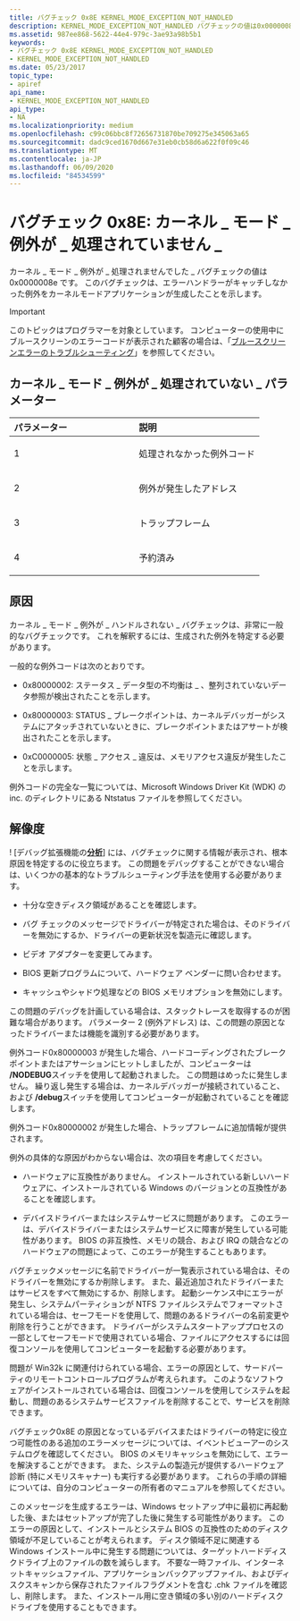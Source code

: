 ```yaml
---
title: バグチェック 0x8E KERNEL_MODE_EXCEPTION_NOT_HANDLED
description: KERNEL_MODE_EXCEPTION_NOT_HANDLED バグチェックの値は0x0000008E です。 このバグチェックは、エラーハンドラーがキャッチしなかった例外をカーネルモードアプリケーションが生成したことを示します。
ms.assetid: 987ee868-5622-44e4-979c-3ae93a98b5b1
keywords:
- バグチェック 0x8E KERNEL_MODE_EXCEPTION_NOT_HANDLED
- KERNEL_MODE_EXCEPTION_NOT_HANDLED
ms.date: 05/23/2017
topic_type:
- apiref
api_name:
- KERNEL_MODE_EXCEPTION_NOT_HANDLED
api_type:
- NA
ms.localizationpriority: medium
ms.openlocfilehash: c99c06bbc8f72656731870be709275e345063a65
ms.sourcegitcommit: dadc9ced1670d667e31eb0cb58d6a622f0f09c46
ms.translationtype: MT
ms.contentlocale: ja-JP
ms.lasthandoff: 06/09/2020
ms.locfileid: "84534599"
---
```

# <a name="bug-check-0x8e-kernel_mode_exception_not_handled"></a>バグチェック 0x8E: カーネル \_ モード \_ 例外が \_ 処理されていません \_

カーネル \_ モード \_ 例外が \_ 処理されませんでした \_ バグチェックの値は0x0000008e です。 このバグチェックは、エラーハンドラーがキャッチしなかった例外をカーネルモードアプリケーションが生成したことを示します。

> [!IMPORTANT]
> このトピックはプログラマーを対象としています。 コンピューターの使用中にブルースクリーンのエラーコードが表示された顧客の場合は、「[ブルースクリーンエラーのトラブルシューティング](https://www.windows.com/stopcode)」を参照してください。

## <a name="kernel_mode_exception_not_handled-parameters"></a>カーネル \_ モード \_ 例外が \_ 処理されていない \_ パラメーター


<table>
<colgroup>
<col width="50%" />
<col width="50%" />
</colgroup>
<thead>
<tr class="header">
<th align="left">パラメーター</th>
<th align="left">説明</th>
</tr>
</thead>
<tbody>
<tr class="odd">
<td align="left"><p>1</p></td>
<td align="left"><p>処理されなかった例外コード</p></td>
</tr>
<tr class="even">
<td align="left"><p>2</p></td>
<td align="left"><p>例外が発生したアドレス</p></td>
</tr>
<tr class="odd">
<td align="left"><p>3</p></td>
<td align="left"><p>トラップフレーム</p></td>
</tr>
<tr class="even">
<td align="left"><p>4</p></td>
<td align="left"><p>予約済み</p></td>
</tr>
</tbody>
</table>

<a name="cause"></a>原因
-----

カーネル \_ モード \_ 例外が \_ ハンドルされない \_ バグチェックは、非常に一般的なバグチェックです。 これを解釈するには、生成された例外を特定する必要があります。

一般的な例外コードは次のとおりです。

-   0x80000002: ステータス \_ データ型の不均衡は \_ 、整列されていないデータ参照が検出されたことを示します。

-   0x80000003: STATUS \_ ブレークポイントは、カーネルデバッガーがシステムにアタッチされていないときに、ブレークポイントまたはアサートが検出されたことを示します。

-   0xC0000005: 状態 \_ アクセス \_ 違反は、メモリアクセス違反が発生したことを示します。

例外コードの完全な一覧については、Microsoft Windows Driver Kit (WDK) の inc. のディレクトリにある Ntstatus ファイルを参照してください。

<a name="resolution"></a>解像度
----------

! [デバッグ拡張機能の[**分析**](-analyze.md)] には、バグチェックに関する情報が表示され、根本原因を特定するのに役立ちます。
この問題をデバッグすることができない場合は、いくつかの基本的なトラブルシューティング手法を使用する必要があります。

- 十分な空きディスク領域があることを確認します。

- バグ チェックのメッセージでドライバーが特定された場合は、そのドライバーを無効にするか、ドライバーの更新状況を製造元に確認します。

- ビデオ アダプターを変更してみます。

- BIOS 更新プログラムについて、ハードウェア ベンダーに問い合わせます。

- キャッシュやシャドウ処理などの BIOS メモリオプションを無効にします。

この問題のデバッグを計画している場合は、スタックトレースを取得するのが困難な場合があります。 パラメーター 2 (例外アドレス) は、この問題の原因となったドライバーまたは機能を識別する必要があります。

例外コード0x80000003 が発生した場合、ハードコーディングされたブレークポイントまたはアサーションにヒットしましたが、コンピューターは **/NODEBUG**スイッチを使用して起動されました。 この問題はめったに発生しません。 繰り返し発生する場合は、カーネルデバッガーが接続されていること、および **/debug**スイッチを使用してコンピューターが起動されていることを確認します。

例外コード0x80000002 が発生した場合、トラップフレームに追加情報が提供されます。

例外の具体的な原因がわからない場合は、次の項目を考慮してください。

- ハードウェアに互換性がありません。 インストールされている新しいハードウェアに、インストールされている Windows のバージョンとの互換性があることを確認します。

- デバイスドライバーまたはシステムサービスに問題があります。 このエラーは、デバイスドライバーまたはシステムサービスに障害が発生している可能性があります。 BIOS の非互換性、メモリの競合、および IRQ の競合などのハードウェアの問題によって、このエラーが発生することもあります。

バグチェックメッセージに名前でドライバーが一覧表示されている場合は、そのドライバーを無効にするか削除します。 また、最近追加されたドライバーまたはサービスをすべて無効にするか、削除します。 起動シーケンス中にエラーが発生し、システムパーティションが NTFS ファイルシステムでフォーマットされている場合は、セーフモードを使用して、問題のあるドライバーの名前変更や削除を行うことができます。 ドライバーがシステムスタートアッププロセスの一部としてセーフモードで使用されている場合、ファイルにアクセスするには回復コンソールを使用してコンピューターを起動する必要があります。

問題が Win32k に関連付けられている場合、エラーの原因として、サードパーティのリモートコントロールプログラムが考えられます。 このようなソフトウェアがインストールされている場合は、回復コンソールを使用してシステムを起動し、問題のあるシステムサービスファイルを削除することで、サービスを削除できます。

バグチェック0x8E の原因となっているデバイスまたはドライバーの特定に役立つ可能性のある追加のエラーメッセージについては、イベントビューアーのシステムログを確認してください。 BIOS のメモリキャッシュを無効にして、エラーを解決することができます。 また、システムの製造元が提供するハードウェア診断 (特にメモリスキャナー) も実行する必要があります。 これらの手順の詳細については、自分のコンピューターの所有者のマニュアルを参照してください。

このメッセージを生成するエラーは、Windows セットアップ中に最初に再起動した後、またはセットアップが完了した後に発生する可能性があります。 このエラーの原因として、インストールとシステム BIOS の互換性のためのディスク領域が不足していることが考えられます。 ディスク領域不足に関連する Windows インストール中に発生する問題については、ターゲットハードディスクドライブ上のファイルの数を減らします。 不要な一時ファイル、インターネットキャッシュファイル、アプリケーションバックアップファイル、およびディスクスキャンから保存されたファイルフラグメントを含む .chk ファイルを確認し、削除します。 また、インストール用に空き領域の多い別のハードディスクドライブを使用することもできます。

